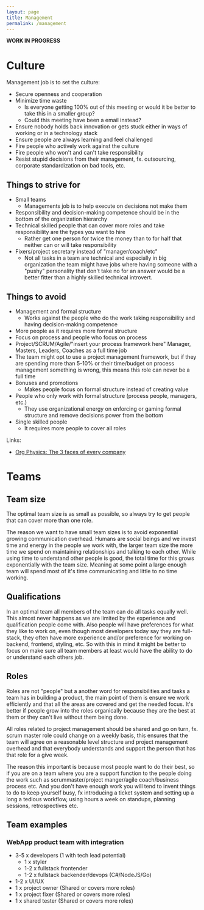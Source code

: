 ```yaml
---
layout: page
title: Management
permalink: /management
---
```


**WORK IN PROGRESS**

# Culture

Management job is to set the culture:

* Secure openness and cooperation
* Minimize time waste
    * Is everyone getting 100% out of this meeting or would it be better to take this in a smaller group?
    * Could this meeting have been a email instead?
* Ensure nobody holds back innovation or gets stuck either in ways of working or in a technology stack
* Ensure people are always learning and feel challenged
* Fire people who actively work against the culture
* Fire people who won't and can't take responsibility
* Resist stupid decisions from their management, fx. outsourcing, corporate standardization on bad tools, etc.

## Things to strive for

* Small teams
    * Managements job is to help execute on decisions not make them
* Responsibility and decision-making competence should be in the bottom of the organization hierarchy
* Technical skilled people that can cover more roles and take responsibility are the types you want to hire
    * Rather get one person for twice the money than to for half that neither can or will take responsibility
* Fixers/project secretary instead of "manager/coach/etc"
    * Not all tasks in a team are technical and especially in big organization the team might have jobs where having someone with a "pushy" personality that don't take no for an answer would be a better fitter than a highly skilled technical introvert. 

## Things to avoid

* Management and formal structure 
    * Works against the people who do the work taking responsibility and having decision-making competence
* More people as it requires more formal structure
* Focus on process and people who focus on process
* Project/SCRUM/Agile/"insert your process framework here" Manager, Masters, Leaders, Coaches as a full time job
* The team might opt to use a project management framework, but if they are spending more than 5-10% or their time/budget on process management something is wrong, this means this role can never be a full time 
* Bonuses and promotions
    * Makes people focus on formal structure instead of creating value
* People who only work with formal structure (process people, managers, etc.)
    * They use organizational energy on enforcing or gaming formal structure and remove decisions power from the bottom
* Single skilled people
    * It requires more people to cover all roles

Links:

* [Org Physics: The 3 faces of every company](https://medium.com/@NielsPflaeging/org-physics-the-3-faces-of-every-company-df16025f65f8#.3cegdu920)

# Teams

## Team size

The optimal team size is as small as possible, so always try to get people that can cover more than one role. 

The reason we want to have small team sizes is to avoid exponential growing communication overhead. Humans are social beings and we invest time and energy in the people we work with, the larger team size the more time we spend on maintaining relationships and talking to each other. While using time to understand other people is good, the total time for this grows exponentially with the team size. Meaning at some point a large enough team will spend most of it's time communicating and little to no time working.

## Qualifications

In an optimal team all members of the team can do all tasks equally well. This almost never happens as we are limited by the experience and qualification people come with. Also people will have preferences for what they like to work on, even though most developers today say they are full-stack, they often have more experience and/or preference for working on backend, frontend, styling, etc. So with this in mind it might be better to focus on make sure all team members at least would have the ability to do or understand each others job.

## Roles

Roles are not "people" but a another word for responsibilities and tasks a team has in building a product, the main point of them is ensure we work efficiently and that all the areas are covered and get the needed focus. It's better if people grow into the roles organically because they are the best at them or they can't live without them being done. 

All roles related to project management should be shared and go on turn, fx. scrum master role could change on a weekly basis, this ensures that the team will agree on a reasonable level structure and project management overhead and that everybody understands and support the person that has that role for a give week.

The reason this important is because most people want to do their best, so if you are on a team where you are a support function to the people doing the work such as scrummaster/project manger/agile coach/business process etc. And you don't have enough work you will tend to invent things to do to keep yourself busy, fx introducing a ticket system and setting up a long a tedious workflow, using hours a week on standups, planning sessions, retrospectives etc.

## Team examples

### WebApp product team with integration

* 3-5 x developers (1 with tech lead potential)
    * 1 x styler
    * 1-2 x fullstack frontender
    * 1-2 x fullstack backender/devops (C#/NodeJS/Go)
* 1-2 x UI/UX
* 1 x project owner (Shared or covers more roles)
* 1 x project fixer (Shared or covers more roles)
* 1 x shared tester (Shared or covers more roles)